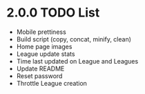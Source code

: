 # 2.0.0 TODO List
- Mobile prettiness
- Build script (copy, concat, minify, clean)
- Home page images
- League update stats
- Time last updated on League and Leagues
- Update README
- Reset password
- Throttle League creation
